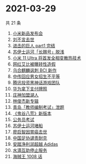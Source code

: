 # 2021-03-29

共 21 条

<!-- BEGIN -->
<!-- 最后更新时间 Mon Mar 29 2021 23:01:42 GMT+0800 (China Standard Time) -->

1. [小米新品发布会](https://www.zhihu.com/search?q=小米)
2. [刘不言去世](https://www.zhihu.com/search?q=刘不言)
3. [进击的巨人 part1 完结](https://www.zhihu.com/search?q=进击的巨人)
4. [苏伊士运河「长赐号」脱浅](https://www.zhihu.com/search?q=苏伊士运河)
5. [小米 11 Ultra 将首发全相变散热技术](https://www.zhihu.com/search?q=小米11ultra)
6. [网红艾比被曝转性造假](https://www.zhihu.com/search?q=艾比)
7. [乌合麒麟讽刺 BCI 新作](https://www.zhihu.com/search?q=乌合麒麟)
8. [中传回应男女招生不平等](https://www.zhihu.com/search?q=中传)
9. [腾讯投资黑神话游戏团队](https://www.zhihu.com/search?q=黑神话：悟空)
10. [华为拿下支付牌照](https://www.zhihu.com/search?q=华为)
11. [庄神加盟湖人](https://www.zhihu.com/search?q=庄神)
12. [林俊杰新专辑](https://www.zhihu.com/search?q=林俊杰)
13. [青岛「教师编制考试」泄题](https://www.zhihu.com/search?q=青岛泄题)
14. [《鬼谷八荒》新版本](https://www.zhihu.com/search?q=鬼谷八荒)
15. [公务员考试](https://www.zhihu.com/search?q=公务员)
16. [苏伊士运河堵船](https://www.zhihu.com/search?q=苏伊士运河)
17. [廖启智因胃癌去世](https://www.zhihu.com/search?q=廖启智)
18. [中国足协谴责耐克](https://www.zhihu.com/search?q=足协)
19. [安踏净利润超越 Adidas](https://www.zhihu.com/search?q=安踏净利润)
20. [水滴互助停止服务](https://www.zhihu.com/search?q=水滴关停)
21. [海贼王 1008 话](https://www.zhihu.com/search?q=海贼王)

<!-- END -->
